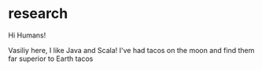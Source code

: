 research
========

Hi Humans!

Vasiliy here, I like Java and Scala!
I've had tacos on the moon and find them far superior to Earth tacos
